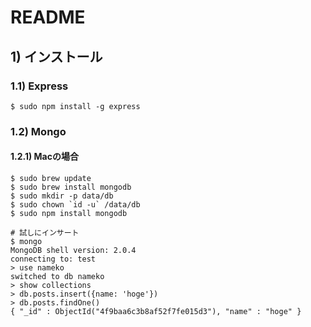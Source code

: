 README
======

## 1) インストール

### 1.1) Express
    $ sudo npm install -g express

### 1.2) Mongo

#### 1.2.1) Macの場合
    $ sudo brew update
    $ sudo brew install mongodb
    $ sudo mkdir -p data/db
    $ sudo chown `id -u` /data/db
    $ sudo npm install mongodb

    # 試しにインサート
    $ mongo
    MongoDB shell version: 2.0.4
    connecting to: test
    > use nameko
    switched to db nameko
    > show collections
    > db.posts.insert({name: 'hoge'})
    > db.posts.findOne()
    { "_id" : ObjectId("4f9baa6c3b8af52f7fe015d3"), "name" : "hoge" }
